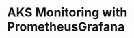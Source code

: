 # AKS Monitoring with PrometheusGrafana                                                                                                                                       
